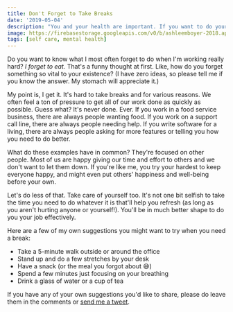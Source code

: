 ```yaml
---
title: Don't Forget to Take Breaks
date: '2019-05-04'
description: "You and your health are important. If you want to do your job effectively, make sure you're taking breaks."
image: https://firebasestorage.googleapis.com/v0/b/ashleemboyer-2018.appspot.com/o/images%2Fbreaks.jpg?alt=media&token=c7014483-5733-4088-9d89-dc07733f3e59
tags: [self care, mental health]
---
```


Do you want to know what I most often forget to do when I'm working really hard? _I forget to eat._ That's a funny thought at first. Like, how do you forget something so vital to your existence? (I have zero ideas, so please tell me if you know the answer. My stomach will appreciate it.)

My point is, I get it. It's hard to take breaks and for various reasons. We often feel a ton of pressure to get all of our work done as quickly as possible. Guess what? It's never done. Ever. If you work in a food service business, there are always people wanting food. If you work on a support call line, there are always people needing help. If you write software for a living, there are always people asking for more features or telling you how you need to do better.

What do these examples have in common? They're focused on other people. Most of us are happy giving our time and effort to others and we don't want to let them down. If you're like me, you try your hardest to keep everyone happy, and might even put others' happiness and well-being before your own.

Let's do less of that. Take care of yourself too. It's not one bit selfish to take the time you need to do whatever it is that'll help you refresh (as long as you aren't hurting anyone or yourself!). You'll be in much better shape to do you your job effectively.

Here are a few of my own suggestions you might want to try when you need a break:

- Take a 5-minute walk outside or around the office
- Stand up and do a few stretches by your desk
- Have a snack (or the meal you forgot about 😅)
- Spend a few minutes just focusing on your breathing
- Drink a glass of water or a cup of tea

If you have any of your own suggestions you'd like to share, please do leave them in the comments or [send me a tweet](https://twitter.com/ashleemboyer).
